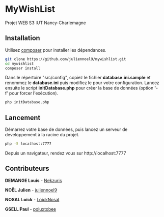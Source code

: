 # MyWishList

Projet WEB S3 IUT Nancy-Charlemagne

## Installation

Utilisez [composer](https://getcomposer.org/) pour installer les dépendances.
```bash
git clone https://github.com/juliennoel9/mywishlist.git
cd mywishlist
composer install
```

Dans le répertoire "src/config", copiez le fichier **database.ini.sample** et renommez le **database.ini** puis modifiez le pour votre configuration.
Lancez ensuite le script **initDatabase.php** pour créer la base de données (option '-f' pour forcer l'exécution).
```bash
php initDatabase.php
```

## Lancement

Démarrez votre base de données, puis lancez un serveur de developpement à la racine du projet.
```bash
php -S localhost:7777
```
Depuis un navigateur, rendez vous sur http://localhost:7777

## Contributeurs
**DEMANGE Louis** - [Nekzuris](https://github.com/juliennoel9/mywishlist/commits?author=Nekzuris)

**NOËL Julien** - [juliennoel9](https://github.com/juliennoel9/mywishlist/commits?author=juliennoel9)

**NOSAL Loïck** - [LoickNosal](https://github.com/juliennoel9/mywishlist/commits?author=LoickNosal)

**GSELL Paul** - [poluxtobee](https://github.com/juliennoel9/mywishlist/commits?author=poluxtobee)
